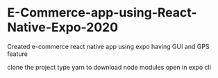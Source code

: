# E-Commerce-app-using-React-Native-Expo-2020
Created e-commerce react native app using expo having GUI and GPS feature


clone the project
type yarn to download node modules
open in expo cli

